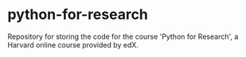 # python-for-research
Repository for storing the code for the course 'Python for Research', a Harvard online course provided by edX.
